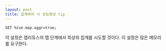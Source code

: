 ```yaml
---
layout: post
title: 집계쿼리 시 성능향상 tip
---
```


```
SET hive.map.aggr=true;
```

이 설정은 맵리듀스의 맵 단계에서 최상위 집계를 시도할 것이다.
이 설정은 많은 메모리를 요구한다. 